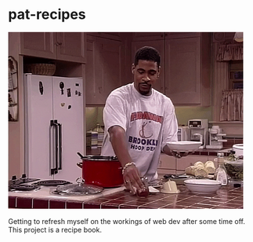 # pat-recipes

![A Dazzle of Pepper](https://raw.githubusercontent.com/PatTheAtak/pat-recipes/main/saltpinch.gif)

Getting to refresh myself on the workings of web dev after some time off.
This project is a recipe book.
